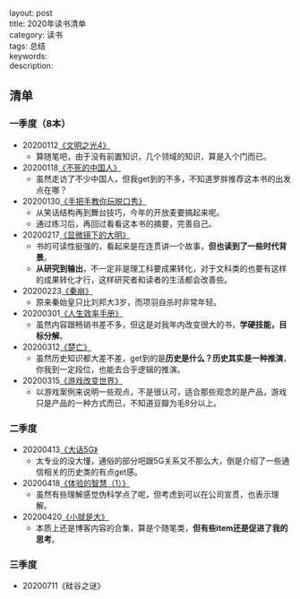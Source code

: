 layout: post   
title: 2020年读书清单    
category: 读书    
tags: 总结    
keywords:      
description:

## 清单

### 一季度（8本）

+ 20200112[《文明之光4》](https://www.jianshu.com/p/b200cdd7fcb6)
  + 算随笔吧，由于没有前置知识，几个领域的知识，算是入个门而已。
+ 20200118[《不死的中国人》](https://www.jianshu.com/p/7e66044288d2)
  + 虽然走访了不少中国人，但我get到的不多，不知道罗胖推荐这本书的出发点在哪？
+ 20200130[《手把手教你玩脱口秀》](https://www.jianshu.com/p/7ec335c7646d)
  + 从笑话结构再到舞台技巧，今年的开放麦要搞起来呢。
  + 通过练习后，再回过看看这本书的摘要，完善自己。
+ 20200217[《显微镜下的大明》](https://www.jianshu.com/p/686a70e8f0b0)
  + 书的可读性挺强的，看起来是在连贯讲一个故事，**但也读到了一些时代背景**。
  + **从研究到输出**，不一定非是理工科要成果转化，对于文科类的也要有这样的成果转化才行，这样研究者和读者的生活都会改善些。
+ 20200223[《秦崩》](https://www.jianshu.com/p/e6640736518f)
  + 原来秦始皇只比刘邦大3岁，而项羽自杀时非常年轻。
+ 20200301[《人生效率手册》](https://www.jianshu.com/p/0d10f50b7601)
  + 虽然内容跟畅销书差不多，但这是对我年内改变很大的书，**学硬技能，目标分解**。
+ 20200312[《楚亡》](https://www.jianshu.com/p/ece3b8c047de)
  + 虽然历史知识都大差不差，get到的是**历史是什么？历史其实是一种推演**，你我到一定段位，也能去合乎逻辑的推演。
+ 20200315[《游戏改变世界》](https://www.jianshu.com/p/367d3f8c4610)
  + 以游戏案例来说明一些观点，不是很认可，适合那些观念的是产品，游戏只是产品的一种方式而已，不知道豆瓣为毛8分以上。

### 二季度

+ 20200413[《大话5G》](https://www.jianshu.com/p/b6131d79315f)
  + 太专业的没大懂，通俗的部分吧跟5G关系又不那么大，倒是介绍了一些通信相关的历史类的有点get感。
+ 20200418[《体验的智慧（1）》](https://www.jianshu.com/p/153d4676b806)
  + 虽然有些理解感觉伪科学点了呢，但考虑到可以在公司宣贯，也表示理解。
+ 20200420[《小就是大》](https://www.jianshu.com/p/d7b81b12d4ed)
  + 本质上还是博客内容的合集，算是个随笔类，**但有些item还是促进了我的思考**。

### 三季度

+ 20200711《硅谷之谜》